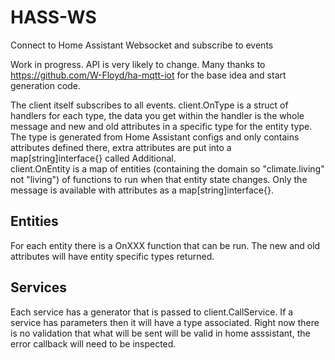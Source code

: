 # HASS-WS

Connect to Home Assistant Websocket and subscribe to events

Work in progress. API is very likely to change. Many thanks to https://github.com/W-Floyd/ha-mqtt-iot for the base idea and start generation code.

The client itself subscribes to all events. 
client.OnType is a struct of handlers for each type, the data you get within the handler is the whole message and new and old attributes in a specific type for the entity type. The type is generated from Home Assistant configs and only contains attributes defined there, extra attributes are put into a map[string]interface{} called Additional.  
client.OnEntity is a map of entities (containing the domain so "climate.living" not "living") of functions to run when that entity state changes. Only the message is available with attributes as a map[string]interface{}.

## Entities
For each entity there is a OnXXX function that can be run. The new and old attributes will have entity specific types returned.

## Services
Each service has a generator that is passed to client.CallService. If a service has parameters then it will have a type associated. Right now there is no validation that what will be sent will be valid in home asssistant, the error callback will need to be inspected.